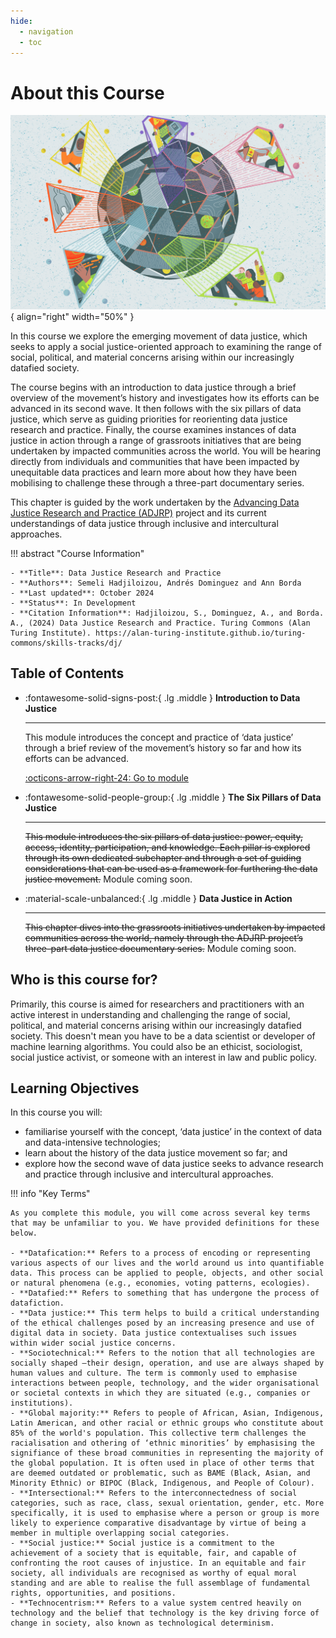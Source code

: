 ```yaml
---
hide:
  - navigation
  - toc
---
```


# About this Course

<div class="result" markdown>

  ![Illustration by Johnny Lighthands](https://raw.githubusercontent.com/alan-turing-institute/turing-commons/main/docs/assets/images/illustrations/dj-datajustice.jpg){ align="right" width="50%" }

  In this course we explore the emerging movement of data justice, which seeks to apply a social justice-oriented approach to examining the range of social, political, and material concerns arising within our increasingly datafied society. 
  
  The course begins with an introduction to data justice through a brief overview of the movement’s history and investigates how its efforts can be advanced in its second wave. It then follows with the six pillars of data justice, which serve as guiding priorities for reorienting data justice research and practice. Finally, the course examines instances of data justice in action through a range of grassroots initiatives that are being undertaken by impacted communities across the world. You will be hearing directly from individuals and communities that have been impacted by unequitable data practices and learn more about how they have been mobilising to challenge these through a three-part documentary series.

  This chapter is guided by the work undertaken by the [Advancing Data Justice Research and Practice (ADJRP)](https://www.turing.ac.uk/research/research-projects/advancing-data-justice-research-and-practice) project and its current understandings of data justice through inclusive and intercultural approaches.

</div>

!!! abstract "Course Information"

    - **Title**: Data Justice Research and Practice
    - **Authors**: Semeli Hadjiloizou, Andrés Dominguez and Ann Borda
    - **Last updated**: October 2024
    - **Status**: In Development
    - **Citation Information**: Hadjiloizou, S., Dominguez, A., and Borda. A., (2024) Data Justice Research and Practice. Turing Commons (Alan Turing Institute). https://alan-turing-institute.github.io/turing-commons/skills-tracks/dj/ 

## Table of Contents

<div class="grid cards" markdown>

-   :fontawesome-solid-signs-post:{ .lg .middle } __Introduction to Data Justice__

    ---

    This module introduces the concept and practice of ‘data justice’ through a brief review of the movement’s history so far and how its efforts can be advanced.

    [:octicons-arrow-right-24: Go to module](dj-100-index.md)

-   :fontawesome-solid-people-group:{ .lg .middle } __The Six Pillars of Data Justice__

    ---

    ~~This module introduces the six pillars of data justice: power, equity, access, identity, participation, and knowledge. Each pillar is explored through its own dedicated subchapter and through a set of guiding considerations that can be used as a framework for furthering the data justice movement.~~
    Module coming soon.

    <!-- [:octicons-arrow-right-24: Go to module](dj-101-index.md) -->

-   :material-scale-unbalanced:{ .lg .middle } __Data Justice in Action__

    ---

    ~~This chapter dives into the grassroots initiatives undertaken by impacted communities across the world, namely through the ADJRP project’s three-part data justice documentary series.~~
    Module coming soon.

    <!-- [:octicons-arrow-right-24: Go to module](dj-102-index.md) -->

</div>

## Who is this course for?

Primarily, this course is aimed for researchers and practitioners with an active interest in understanding and challenging the range of social, political, and material concerns arising within our increasingly datafied society. This doesn't mean you have to be a data scientist or developer of machine learning algorithms. You could also be an ethicist, sociologist, social justice activist, or someone with an interest in law and public policy.

## Learning Objectives

In this course you will: 

- familiarise yourself with the concept, ‘data justice’ in the context of data and data-intensive technologies; 
- learn about the history of the data justice movement so far; and 
- explore how the second wave of data justice seeks to advance research and practice through inclusive and intercultural approaches.  

!!! info "Key Terms"

    As you complete this module, you will come across several key terms that may be unfamiliar to you. We have provided definitions for these below.
    
    - **Datafication:** Refers to a process of encoding or representing various aspects of our lives and the world around us into quantifiable data. This process can be applied to people, objects, and other social or natural phenomena (e.g., economies, voting patterns, ecologies).
    - **Datafied:** Refers to something that has undergone the process of datafiction.
    - **Data justice:** This term helps to build a critical understanding of the ethical challenges posed by an increasing presence and use of digital data in society. Data justice contextualises such issues within wider social justice concerns.
    - **Sociotechnical:** Refers to the notion that all technologies are socially shaped –their design, operation, and use are always shaped by human values and culture. The term is commonly used to emphasise interactions between people, technology, and the wider organisational or societal contexts in which they are situated (e.g., companies or institutions).
    - **Global majority:** Refers to people of African, Asian, Indigenous, Latin American, and other racial or ethnic groups who constitute about 85% of the world's population. This collective term challenges the racialisation and othering of ‘ethnic minorities’ by emphasising the signifiance of these broad communities in representing the majority of the global population. It is often used in place of other terms that are deemed outdated or problematic, such as BAME (Black, Asian, and Minority Ethnic) or BIPOC (Black, Indigenous, and People of Colour).
    - **Intersectional:** Refers to the interconnectedness of social categories, such as race, class, sexual orientation, gender, etc. More specifically, it is used to emphasise where a person or group is more likely to experience comparative disadvantage by virtue of being a member in multiple overlapping social categories.
    - **Social justice:** Social justice is a commitment to the achievement of a society that is equitable, fair, and capable of confronting the root causes of injustice. In an equitable and fair society, all individuals are recognised as worthy of equal moral standing and are able to realise the full assemblage of fundamental rights, opportunities, and positions.
    - **Technocentrism:** Refers to a value system centred heavily on technology and the belief that technology is the key driving force of change in society, also known as technological determinism.
